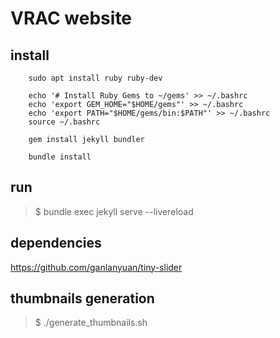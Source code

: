# VRAC website

## install

```
    sudo apt install ruby ruby-dev

    echo '# Install Ruby Gems to ~/gems' >> ~/.bashrc
    echo 'export GEM_HOME="$HOME/gems"' >> ~/.bashrc
    echo 'export PATH="$HOME/gems/bin:$PATH"' >> ~/.bashrc
    source ~/.bashrc

    gem install jekyll bundler

    bundle install
```

## run

> $ bundle exec jekyll serve --livereload

## dependencies

https://github.com/ganlanyuan/tiny-slider

## thumbnails generation

> $ ./generate_thumbnails.sh
